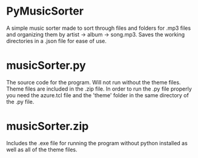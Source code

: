 # PyMusicSorter
A simple music sorter made to sort through files and folders for .mp3 files and organizing them by artist -> album -> song.mp3. Saves the working directories in a .json file for ease of use.

# musicSorter.py
The source code for the program. Will not run without the theme files. Theme files are included in the .zip file. In order to run the .py file properly you need the azure.tcl file and the
'theme' folder in the same directory of the .py file. 

# musicSorter.zip
Includes the .exe file for running the program without python installed as well as all of the theme files.
